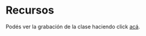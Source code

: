 # Recursos

Podés ver la grabación de la clase haciendo click [acá](https://ibm.box.com/s/70dtk3sedz6zilro4o7dqqyw6wnm2qss).
